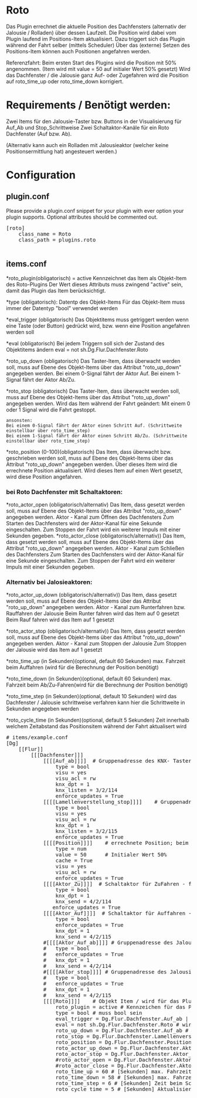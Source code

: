 # Roto

Das Plugin errechnet die aktuelle Position des Dachfensters (alternativ der Jalousie / Rolladen) über dessen Laufzeit.
Die Position wird dabei vom Plugin laufend im Positions-Item aktualisiert. Dazu triggert sich das Plugin während der Fahrt selber (mittels Scheduler)
Über das (externe) Setzen des Positions-Item können auch Positionen angefahren werden.

Referenzfahrt:
Beim ersten Start des Plugins wird die Position mit 50% angenommen. (Item wird mit value = 50 auf initialer Wert 50% gesetzt)
Wird das Dachfenster / die Jalousie ganz Auf- oder Zugefahren wird die Position auf roto_time_up oder roto_time_down korrigiert.

# Requirements / Benötigt werden:

Zwei Items für den Jalousie-Taster bzw. Buttons in der Visualisierung für Auf_Ab und Stop_Schrittweise 
Zwei Schaltaktor-Kanäle für ein Roto Dachfenster  (Auf bzw. Ab).

(Alternativ kann auch ein Rolladen mit Jalousieaktor (welcher keine Positionsermittlung hat) angesteuert werden.)

# Configuration

## plugin.conf

Please provide a plugin.conf snippet for your plugin with ever option your plugin supports. Optional attributes should be commented out.

<pre>
[roto]
    class_name = Roto
    class_path = plugins.roto

</pre>



items.conf
--------------

*roto_plugin(obligatorisch) = active
    Kennzeichnet das Item als Objekt-Item des Roto-Plugins
    Der Wert dieses Attributs muss zwingend "active" sein, damit das Plugin das Item berücksichtigt. 

*type (obligatorisch):
    Datentp des Objekt-Items
    Für das Objekt-Item muss immer der Datentyp "bool" verwendet werden

*eval_trigger (obligatorisch)
    Das Objektitems muss getriggert werden wenn eine Taste (oder Button) gedrückt wird, 
    bzw. wenn eine Position angefahren werden soll
    
*eval (obligatorisch)
    Bei jedem Triggern soll sich der Zustand des Objektitems ändern
    eval = not sh.Dg.Flur.Dachfenster.Roto
    
*roto_up_down (obligatorisch)
    Das Taster-Item, dass überwacht werden soll, muss auf Ebene des Objekt-Items über das Attribut "roto_up_down" angegeben werden.
    Bei einem 0-Signal fährt der Aktor Auf.
    Bei einem 1-Signal fährt der Aktor Ab/Zu.

*roto_stop (obligatorisch)
    Das Taster-Item, dass überwacht werden soll, muss auf Ebene des Objekt-Items über das Attribut "roto_up_down" angegeben werden.
    Wird das Item während der Fahrt geändert:
        Mit einem 0 oder 1 Signal wird die Fahrt gestoppt.
    
    ansonsten:
    Bei einem 0-Signal fährt der Aktor einen Schritt Auf. (Schrittweite einstellbar über roto_time_step)
    Bei einem 1-Signal fährt der Aktor einen Schritt Ab/Zu. (Schrittweite einstellbar über roto_time_step)

*roto_position (0-100)(obligatorisch)
    Das Item, dass überwacht bzw. geschrieben werden soll, muss auf Ebene des Objekt-Items über das Attribut "roto_up_down" angegeben werden.
    Über dieses Item wird die errechnete Position aktualisiert. 
    Wird dieses Item auf einen Wert gesetzt, wird diese Position angefahren.
    
### bei Roto Dachfenster mit Schaltaktoren:
*roto_actor_open (obligatorisch/alternativ)
    Das Item, dass gesetzt werden soll, muss auf Ebene des Objekt-Items über das Attribut "roto_up_down" angegeben werden.
    Aktor - Kanal zum Öffnen des Dachfensters
    Zum Starten des Dachfensters wird der Aktor-Kanal für eine Sekunde eingeschalten. 
    Zum Stoppen der Fahrt wird ein weiterer Impuls mit einer Sekunden gegeben.
*roto_actor_close (obligatorisch/alternativ))
    Das Item, dass gesetzt werden soll, muss auf Ebene des Objekt-Items über das Attribut "roto_up_down" angegeben werden.
    Aktor - Kanal zum Schließen des Dachfensters
    Zum Starten des Dachfensters wird der Aktor-Kanal für eine Sekunde eingeschalten. 
    Zum Stoppen der Fahrt wird ein weiterer Impuls mit einer Sekunden gegeben.
    
### Alternativ bei Jalosieaktoren:
*roto_actor_up_down (obligatorisch/alternativ))
    Das Item, dass gesetzt werden soll, muss auf Ebene des Objekt-Items über das Attribut "roto_up_down" angegeben werden.
    Aktor - Kanal zum Runterfahren bzw. Rauffahren der Jalousie
    Beim Runter fahren wird das Item auf 0 gesetzt
    Beim Rauf fahren wird das Item auf 1 gesetzt

*roto_actor_stop (obligatorisch/alternativ))
    Das Item, dass gesetzt werden soll, muss auf Ebene des Objekt-Items über das Attribut "roto_up_down" angegeben werden.
    Aktor - Kanal zum Stoppen der Jalousie
    Zum Stoppen der Jalousie wird das Item auf 1 gesetzt
    
*roto_time_up (in Sekunden)(optional, default 60 Sekunden)
    max. Fahrzeit beim Auffahren (wird für die Berechnung der Position benötigt)
    
*roto_time_down (in Sekunden)(optional, default 60 Sekunden)
    max. Fahrzeit beim Ab/Zu-Fahren(wird für die Berechnung der Position benötigt)
    
*roto_time_step (in Sekunden)(optional, default 10 Sekunden)
    wird das Dachfenster / Jalousie schrittweise verfahren kann hier die Schrittweite in Sekunden angegeben werden
    
*roto_cycle_time (in Sekunden)(optional, default 5 Sekunden)
    Zeit innerhalb welchem Zeitabstand das Positionsitem während der Fahrt aktualisert wird

<pre>
# items/example.conf
[Dg]    
    [[Flur]]
        [[[Dachfenster]]]
			[[[[Auf_ab]]]]  # Gruppenadresse des KNX- Taster oder Button in Visu
				type = bool
				visu = yes
				visu_acl = rw
                knx_dpt = 1
				knx_listen = 3/2/114
				enforce_updates = True
			[[[[Lamellenverstellung_stop]]]]    # Gruppenadresse des KNX- Taster oder Button in Visu
				type = bool
				visu = yes
				visu_acl = rw
                knx_dpt = 1
				knx_listen = 3/2/115
				enforce_updates = True
			[[[[Position]]]]    # errechnete Position; beim Setzen dieses Items wird diese Position angefahren 0-100
				type = num
                value = 50      # Initialer Wert 50%
                cache = True
				visu = yes
				visu_acl = rw
                enforce_updates = True
			[[[[Aktor_Zu]]]]  # Schaltaktor für ZuFahren - für Roto Dachfenster!!
				type = bool
				knx_dpt = 1
				knx_send = 4/2/114
               enforce_updates = True
			[[[[Aktor_Auf]]]]  # Schaltaktor für Auffahren - für Roto Dachfenster!!
				type = bool
				enforce_updates = True
				knx_dpt = 1
				knx_send = 4/2/115
            #[[[[Aktor_Auf_ab]]]] # Gruppenadresse des Jalousieaktors
			#	type = bool
			#	enforce_updates = True
			#	knx_dpt = 1
			#	knx_send = 4/2/114
			#[[[[Aktor_stop]]]] # Gruppenadresse des Jalousieaktors
			#	type = bool
			#	enforce_updates = True
			#	knx_dpt = 1
			#	knx_send = 4/2/115
			[[[[Roto]]]]    # Objekt Item / wird für das Plugin benötigt!!
				roto_plugin = active # Kennzeichen für das Plugin
				type = bool # muss bool sein
				eval_trigger = Dg.Flur.Dachfenster.Auf_ab | Dg.Flur.Dachfenster.Lamellenverstellung_stop | Dg.Flur.Dachfenster.Position # Triggern des Items wenn Taster gedrückt wird
				eval = not sh.Dg.Flur.Dachfenster.Roto # wird für das Plugin benötigt
				roto_up_down = Dg.Flur.Dachfenster.Auf_ab # Taster 0 ab ; 1 auf
				roto_stop = Dg.Flur.Dachfenster.Lamellenverstellung_stop # Stop oder 0 Schritt ab ; 1 Schritt auf
				roto_position = Dg.Flur.Dachfenster.Position # aktuelle Position oder Position anfahren 0-100
				roto_actor_up_down = Dg.Flur.Dachfenster.Aktor_Auf_ab # Item GA des Jalousiekators
				roto_actor_stop = Dg.Flur.Dachfenster.Aktor_stop # Item GA des Jalousiekators
                #roto_actor_open = Dg.Flur.Dachfenster.Aktor_Auf  # Item Schaltaktor für Roto Dachfenster!!
				#roto_actor_close = Dg.Flur.Dachfenster.Aktor_Zu # Item Schaltaktor für Roto Dachfenster!!
				roto_time_up = 60 # [Sekunden] max. Fahrzeit beim Auffahren
				roto_time_down = 58 # [Sekunden] max. Fahrzeit beim Ab(Zu)fahren
				roto_time_step = 6 # [Sekunden] Zeit beim Schrittweise fahren
                roto_cycle_time = 5 # [Sekunden] Aktualisierungsintervall des Positionsitems
</pre>
